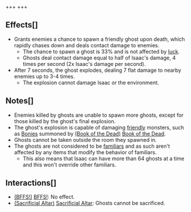 +++
+++

Effects[]
---------


* Grants enemies a chance to spawn a friendly ghost upon death, which rapidly chases down and deals contact damage to enemies.
	+ The chance to spawn a ghost is 33% and is not affected by [luck](/wiki/Luck "Luck").
	+ Ghosts deal contact damage equal to half of Isaac's damage, 4 times per second (2x Isaac's damage per second).
* After 7 seconds, the ghost explodes, dealing 7 flat damage to nearby enemies up to 3-4 times.
	+ The explosion cannot damage Isaac or the environment.


Notes[]
-------


* Enemies killed by ghosts are unable to spawn more ghosts, except for those killed by the ghost's final explosion.
* The ghost's explosion is capable of damaging [friendly](/wiki/Friendly "Friendly") monsters, such as [Bonies](/wiki/Bony "Bony") summoned by [(Book of the Dead)](/wiki/Book_of_the_Dead "Book of the Dead") [Book of the Dead](/wiki/Book_of_the_Dead "Book of the Dead").
* Ghosts cannot be taken outside the room they spawned in.
* The ghosts are not considered to be [familiars](/wiki/Familiars "Familiars") and as such aren't affected by any items that modify the behavior of familiars.
	+ This also means that Isaac can have more than 64 ghosts at a time and this won't override other familiars.


Interactions[]
--------------


* [(BFFS!)](/wiki/BFFS! "BFFS!") [BFFS!](/wiki/BFFS! "BFFS!"): No effect.
* [(Sacrificial Altar)](/wiki/Sacrificial_Altar "Sacrificial Altar") [Sacrificial Altar](/wiki/Sacrificial_Altar "Sacrificial Altar"): Ghosts cannot be sacrificed.


